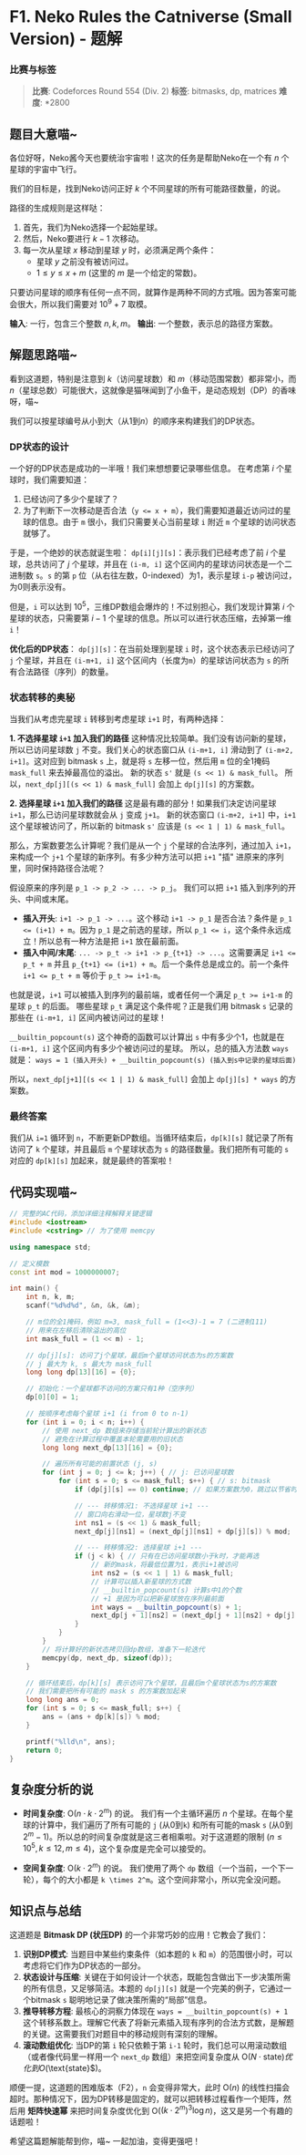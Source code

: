 # F1. Neko Rules the Catniverse (Small Version) - 题解

### 比赛与标签
> **比赛**: Codeforces Round 554 (Div. 2)
> **标签**: bitmasks, dp, matrices
> **难度**: *2800

## 题目大意喵~
各位好呀，Neko酱今天也要统治宇宙啦！这次的任务是帮助Neko在一个有 $n$ 个星球的宇宙中飞行。

我们的目标是，找到Neko访问正好 $k$ 个不同星球的所有可能路径数量，的说。

路径的生成规则是这样哒：
1.  首先，我们为Neko选择一个起始星球。
2.  然后，Neko要进行 $k-1$ 次移动。
3.  每一次从星球 $x$ 移动到星球 $y$ 时，必须满足两个条件：
    *   星球 $y$ 之前没有被访问过。
    *   $1 \le y \le x + m$ (这里的 $m$ 是一个给定的常数)。

只要访问星球的顺序有任何一点不同，就算作是两种不同的方式哦。因为答案可能会很大，所以我们需要对 $10^9 + 7$ 取模。

**输入**: 一行，包含三个整数 $n, k, m$。
**输出**: 一个整数，表示总的路径方案数。

## 解题思路喵~

看到这道题，特别是注意到 $k$（访问星球数）和 $m$（移动范围常数）都非常小，而 $n$（星球总数）可能很大，这就像是猫咪闻到了小鱼干，是动态规划（DP）的香味呀，喵~

我们可以按星球编号从小到大（从1到$n$）的顺序来构建我们的DP状态。

### DP状态的设计
一个好的DP状态是成功的一半哦！我们来想想要记录哪些信息。
在考虑第 $i$ 个星球时，我们需要知道：
1.  已经访问了多少个星球了？
2.  为了判断下一次移动是否合法（`y <= x + m`），我们需要知道最近访问过的星球的信息。由于 `m` 很小，我们只需要关心当前星球 `i` 附近 `m` 个星球的访问状态就够了。

于是，一个绝妙的状态就诞生啦：
`dp[i][j][s]`：表示我们已经考虑了前 $i$ 个星球，总共访问了 $j$ 个星球，并且在 `(i-m, i]` 这个区间内的星球访问状态是一个二进制数 `s`。`s` 的第 `p` 位（从右往左数，0-indexed）为1，表示星球 `i-p` 被访问过，为0则表示没有。

但是，`i` 可以达到 $10^5$，三维DP数组会爆炸的！不过别担心，我们发现计算第 $i$ 个星球的状态，只需要第 $i-1$ 个星球的信息。所以可以进行状态压缩，去掉第一维 `i`！

**优化后的DP状态**：
`dp[j][s]`：在当前处理到星球 `i` 时，这个状态表示已经访问了 `j` 个星球，并且在 `(i-m+1, i]` 这个区间内（长度为`m`）的星球访问状态为 `s` 的所有合法路径（序列）的数量。

### 状态转移的奥秘
当我们从考虑完星球 `i` 转移到考虑星球 `i+1` 时，有两种选择：

**1. 不选择星球 `i+1` 加入我们的路径**
这种情况比较简单。我们没有访问新的星球，所以已访问星球数 `j` 不变。我们关心的状态窗口从 `(i-m+1, i]` 滑动到了 `(i-m+2, i+1]`。这对应到 bitmask `s` 上，就是将 `s` 左移一位，然后用 `m` 位的全1掩码 `mask_full` 来去掉最高位的溢出。
新的状态 `s'` 就是 `(s << 1) & mask_full`。
所以，`next_dp[j][(s << 1) & mask_full]` 会加上 `dp[j][s]` 的方案数。

**2. 选择星球 `i+1` 加入我们的路径**
这是最有趣的部分！如果我们决定访问星球 `i+1`，那么已访问星球数就会从 `j` 变成 `j+1`。
新的状态窗口 `(i-m+2, i+1]` 中，`i+1` 这个星球被访问了，所以新的 bitmask `s'` 应该是 `(s << 1 | 1) & mask_full`。

那么，方案数要怎么计算呢？我们是从一个 `j` 个星球的合法序列，通过加入 `i+1`，来构成一个 `j+1` 个星球的新序列。有多少种方法可以把 `i+1` "插" 进原来的序列里，同时保持路径合法呢？

假设原来的序列是 `p_1 -> p_2 -> ... -> p_j`。
我们可以把 `i+1` 插入到序列的开头、中间或末尾。
*   **插入开头**: `i+1 -> p_1 -> ...`。这个移动 `i+1 -> p_1` 是否合法？条件是 `p_1 <= (i+1) + m`。因为 `p_1` 是之前选的星球，所以 `p_1 <= i`，这个条件永远成立！所以总有一种方法是把 `i+1` 放在最前面。
*   **插入中间/末尾**: `... -> p_t -> i+1 -> p_{t+1} -> ...`。这需要满足 `i+1 <= p_t + m` 并且 `p_{t+1} <= (i+1) + m`。后一个条件总是成立的。前一个条件 `i+1 <= p_t + m` 等价于 `p_t >= i+1-m`。

也就是说，`i+1` 可以被插入到序列的最前端，或者任何一个满足 `p_t >= i+1-m` 的星球 `p_t` 的后面。
哪些星球 `p_t` 满足这个条件呢？正是我们用 bitmask `s` 记录的那些在 `(i-m+1, i]` 区间内被访问过的星球！

`__builtin_popcount(s)` 这个神奇的函数可以计算出 `s` 中有多少个1，也就是在 `(i-m+1, i]` 这个区间内有多少个被访问过的星球。
所以，总的插入方法数 `ways` 就是：
`ways = 1 (插入开头) + __builtin_popcount(s) (插入到s中记录的星球后面)`

所以，`next_dp[j+1][(s << 1 | 1) & mask_full]` 会加上 `dp[j][s] * ways` 的方案数。

### 最终答案
我们从 `i=1` 循环到 `n`，不断更新DP数组。当循环结束后，`dp[k][s]` 就记录了所有访问了 `k` 个星球，并且最后 `m` 个星球状态为 `s` 的路径数量。我们把所有可能的 `s` 对应的 `dp[k][s]` 加起来，就是最终的答案啦！

## 代码实现喵~
```cpp
// 完整的AC代码，添加详细注释解释关键逻辑
#include <iostream>
#include <cstring> // 为了使用 memcpy

using namespace std;

// 定义模数
const int mod = 1000000007;

int main() {
    int n, k, m;
    scanf("%d%d%d", &n, &k, &m);

    // m位的全1掩码，例如 m=3, mask_full = (1<<3)-1 = 7 (二进制111)
    // 用来在左移后清除溢出的高位
    int mask_full = (1 << m) - 1;

    // dp[j][s]: 访问了j个星球，最后m个星球访问状态为s的方案数
    // j 最大为 k, s 最大为 mask_full
    long long dp[13][16] = {0};

    // 初始化：一个星球都不访问的方案只有1种（空序列）
    dp[0][0] = 1;

    // 按顺序考虑每个星球 i+1 (i from 0 to n-1)
    for (int i = 0; i < n; i++) {
        // 使用 next_dp 数组来存储当前轮计算出的新状态
        // 避免在计算过程中覆盖本轮需要用的旧状态
        long long next_dp[13][16] = {0};

        // 遍历所有可能的前置状态 (j, s)
        for (int j = 0; j <= k; j++) { // j: 已访问星球数
            for (int s = 0; s <= mask_full; s++) { // s: bitmask
                if (dp[j][s] == 0) continue; // 如果方案数为0，跳过以节省时间

                // --- 转移情况1: 不选择星球 i+1 ---
                // 窗口向右滑动一位，星球数j不变
                int ns1 = (s << 1) & mask_full;
                next_dp[j][ns1] = (next_dp[j][ns1] + dp[j][s]) % mod;

                // --- 转移情况2: 选择星球 i+1 ---
                if (j < k) { // 只有在已访问星球数小于k时，才能再选
                    // 新的mask，将最低位置为1，表示i+1被访问
                    int ns2 = (s << 1 | 1) & mask_full;
                    // 计算可以插入新星球的方式数
                    // __builtin_popcount(s) 计算s中1的个数
                    // +1 是因为可以把新星球放在序列最前面
                    int ways = __builtin_popcount(s) + 1;
                    next_dp[j + 1][ns2] = (next_dp[j + 1][ns2] + dp[j][s] * ways) % mod;
                }
            }
        }
        // 将计算好的新状态拷贝回dp数组，准备下一轮迭代
        memcpy(dp, next_dp, sizeof(dp));
    }

    // 循环结束后，dp[k][s] 表示访问了k个星球，且最后m个星球状态为s的方案数
    // 我们需要把所有可能的 mask s 的方案数加起来
    long long ans = 0;
    for (int s = 0; s <= mask_full; s++) {
        ans = (ans + dp[k][s]) % mod;
    }

    printf("%lld\n", ans);
    return 0;
}
```

## 复杂度分析的说
- **时间复杂度**: O($n \cdot k \cdot 2^m$) 的说。
  我们有一个主循环遍历 $n$ 个星球。在每个星球的计算中，我们遍历了所有可能的 `j` (从0到`k`) 和所有可能的mask `s` (从0到$2^m-1$)。所以总的时间复杂度就是这三者相乘啦。对于这道题的限制 ($n \le 10^5, k \le 12, m \le 4$)，这个复杂度是完全可以接受的。

- **空间复杂度**: O($k \cdot 2^m$) 的说。
  我们使用了两个 `dp` 数组（一个当前，一个下一轮），每个的大小都是 `k \times 2^m`。这个空间非常小，所以完全没问题。

## 知识点与总结
这道题是 **Bitmask DP (状压DP)** 的一个非常巧妙的应用！它教会了我们：

1.  **识别DP模式**: 当题目中某些约束条件（如本题的 `k` 和 `m`）的范围很小时，可以考虑将它们作为DP状态的一部分。
2.  **状态设计与压缩**: 关键在于如何设计一个状态，既能包含做出下一步决策所需的所有信息，又足够简洁。本题的 `dp[j][s]` 就是一个完美的例子，它通过一个bitmask `s` 聪明地记录了做决策所需的“局部”信息。
3.  **推导转移方程**: 最核心的洞察力体现在 `ways = __builtin_popcount(s) + 1` 这个转移系数上。理解它代表了将新元素插入现有序列的合法方式数，是解题的关键。这需要我们对题目中的移动规则有深刻的理解。
4.  **滚动数组优化**: 当DP的第 `i` 轮只依赖于第 `i-1` 轮时，我们总可以用滚动数组（或者像代码里一样用一个 `next_dp` 数组）来把空间复杂度从 O($N \cdot \text{state}$$) 优化到 O($\text{state}$)。

顺便一提，这道题的困难版本（F2），`n` 会变得非常大，此时 O($n$) 的线性扫描会超时。那种情况下，因为DP转移是固定的，就可以把转移过程看作一个矩阵，然后用 **矩阵快速幂** 来把时间复杂度优化到 O($(k \cdot 2^m)^3 \log n$)，这又是另一个有趣的话题啦！

希望这篇题解能帮到你，喵~ 一起加油，变得更强吧！